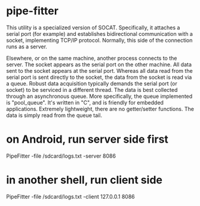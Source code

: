 # pipe-fitter

This utility is a specialized version of SOCAT.
Specifically, it attaches a serial port (for example) and establishes bidirectional communication with a socket, implementing TCP/IP protocol.
Normally, this side of the connection runs as a server.

Elsewhere, or on the same machine, another process connects to the server.
The socket appears as the serial port on the other machine.
All data sent to the socket appears at the serial port.
Whereas all data read from the serial port is sent directly to the socket,
the data from the socket is read via a queue.
Robust data acquisition typically demands the serial port (or socket) to be serviced in a different thread.
The data is best collected through an asynchronous queue.
More specifically, the queue implemented is "pool_queue".
It's written in "C", and is friendly for embedded applications.
Extremely lightweight, there are no getter/setter functions.
The data is simply read from the queue tail.

# on Android, run server side first
PipeFitter -file /sdcard/logs.txt -server 8086
# in another shell, run client side
PipeFitter -file /sdcard/logs.txt -client 127.0.0.1 8086

